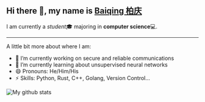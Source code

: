 ## Hi there 👋, my name is [Baiqing 柏庆](https://skylantern.social)

I am currently a *student*🎓 majoring in **computer science**💻.

---
A little bit more about where I am:
- 🔭 I’m currently working on secure and reliable communications
- 🌱 I’m currently learning about unsupervised neural networks
- 😄 Pronouns: He/Him/His
- ⚡ Skills: Python, Rust, C++, Golang, Version Control...

![My github stats](https://github-readme-stats.vercel.app/api?username=BaiqingL&show_icons=true&theme=onedark)

